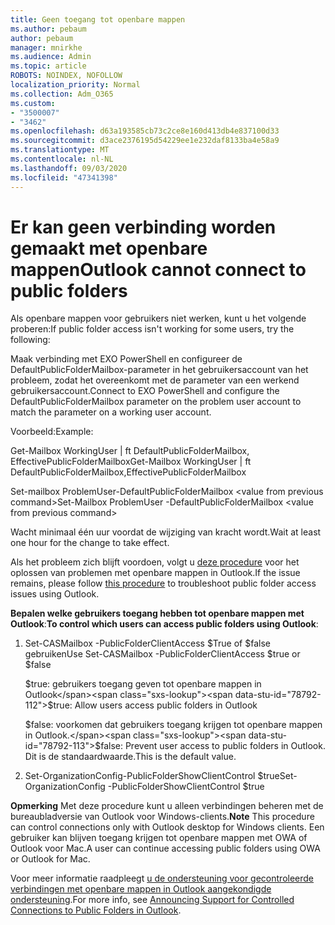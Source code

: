 ```yaml
---
title: Geen toegang tot openbare mappen
ms.author: pebaum
author: pebaum
manager: mnirkhe
ms.audience: Admin
ms.topic: article
ROBOTS: NOINDEX, NOFOLLOW
localization_priority: Normal
ms.collection: Adm_O365
ms.custom:
- "3500007"
- "3462"
ms.openlocfilehash: d63a193585cb73c2ce8e160d413db4e837100d33
ms.sourcegitcommit: d3ace2376195d54229ee1e232daf8133ba4e58a9
ms.translationtype: MT
ms.contentlocale: nl-NL
ms.lasthandoff: 09/03/2020
ms.locfileid: "47341398"
---
```

# <a name="outlook-cannot-connect-to-public-folders"></a><span data-ttu-id="78792-102">Er kan geen verbinding worden gemaakt met openbare mappen</span><span class="sxs-lookup"><span data-stu-id="78792-102">Outlook cannot connect to public folders</span></span>

<span data-ttu-id="78792-103">Als openbare mappen voor gebruikers niet werken, kunt u het volgende proberen:</span><span class="sxs-lookup"><span data-stu-id="78792-103">If public folder access isn't working for some users, try the following:</span></span>

<span data-ttu-id="78792-104">Maak verbinding met EXO PowerShell en configureer de DefaultPublicFolderMailbox-parameter in het gebruikersaccount van het probleem, zodat het overeenkomt met de parameter van een werkend gebruikersaccount.</span><span class="sxs-lookup"><span data-stu-id="78792-104">Connect to EXO PowerShell and configure the DefaultPublicFolderMailbox parameter on the problem user account to match the parameter on a working user account.</span></span>

<span data-ttu-id="78792-105">Voorbeeld:</span><span class="sxs-lookup"><span data-stu-id="78792-105">Example:</span></span>

<span data-ttu-id="78792-106">Get-Mailbox WorkingUser | ft DefaultPublicFolderMailbox, EffectivePublicFolderMailbox</span><span class="sxs-lookup"><span data-stu-id="78792-106">Get-Mailbox WorkingUser | ft DefaultPublicFolderMailbox,EffectivePublicFolderMailbox</span></span>

<span data-ttu-id="78792-107">Set-mailbox ProblemUser-DefaultPublicFolderMailbox \<value from previous command></span><span class="sxs-lookup"><span data-stu-id="78792-107">Set-Mailbox ProblemUser -DefaultPublicFolderMailbox \<value from previous command></span></span>

<span data-ttu-id="78792-108">Wacht minimaal één uur voordat de wijziging van kracht wordt.</span><span class="sxs-lookup"><span data-stu-id="78792-108">Wait at least one hour for the change to take effect.</span></span>

<span data-ttu-id="78792-109">Als het probleem zich blijft voordoen, volgt u [deze procedure](https://aka.ms/pfcte) voor het oplossen van problemen met openbare mappen in Outlook.</span><span class="sxs-lookup"><span data-stu-id="78792-109">If the issue remains, please follow [this procedure](https://aka.ms/pfcte) to troubleshoot public folder access issues using Outlook.</span></span>
 
<span data-ttu-id="78792-110">**Bepalen welke gebruikers toegang hebben tot openbare mappen met Outlook**:</span><span class="sxs-lookup"><span data-stu-id="78792-110">**To control which users can access public folders using Outlook**:</span></span>

1.  <span data-ttu-id="78792-111">Set-CASMailbox <mailboxname> -PublicFolderClientAccess $True of $false gebruiken</span><span class="sxs-lookup"><span data-stu-id="78792-111">Use Set-CASMailbox <mailboxname> -PublicFolderClientAccess $true or $false</span></span>  
      
    <span data-ttu-id="78792-112">$true: gebruikers toegang geven tot openbare mappen in Outlook</span><span class="sxs-lookup"><span data-stu-id="78792-112">$true: Allow users access public folders in Outlook</span></span>  
      
    <span data-ttu-id="78792-113">$false: voorkomen dat gebruikers toegang krijgen tot openbare mappen in Outlook.</span><span class="sxs-lookup"><span data-stu-id="78792-113">$false: Prevent user access to public folders in Outlook.</span></span> <span data-ttu-id="78792-114">Dit is de standaardwaarde.</span><span class="sxs-lookup"><span data-stu-id="78792-114">This is the default value.</span></span>  
        
2.  <span data-ttu-id="78792-115">Set-OrganizationConfig-PublicFolderShowClientControl $true</span><span class="sxs-lookup"><span data-stu-id="78792-115">Set-OrganizationConfig -PublicFolderShowClientControl $true</span></span>   
      
<span data-ttu-id="78792-116">**Opmerking** Met deze procedure kunt u alleen verbindingen beheren met de bureaubladversie van Outlook voor Windows-clients.</span><span class="sxs-lookup"><span data-stu-id="78792-116">**Note** This procedure can control connections only with Outlook desktop for Windows clients.</span></span> <span data-ttu-id="78792-117">Een gebruiker kan blijven toegang krijgen tot openbare mappen met OWA of Outlook voor Mac.</span><span class="sxs-lookup"><span data-stu-id="78792-117">A user can continue accessing public folders using OWA or Outlook for Mac.</span></span>
 
<span data-ttu-id="78792-118">Voor meer informatie raadpleegt [u de ondersteuning voor gecontroleerde verbindingen met openbare mappen in Outlook aangekondigde ondersteuning](https://aka.ms/controlpf).</span><span class="sxs-lookup"><span data-stu-id="78792-118">For more info, see [Announcing Support for Controlled Connections to Public Folders in Outlook](https://aka.ms/controlpf).</span></span>